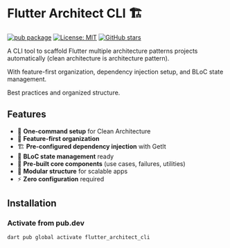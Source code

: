 # Flutter Architect CLI 🏗️


[![pub package](https://img.shields.io/pub/v/flutter_architect_cli.svg)](https://pub.dev/packages/flutter_architect_cli)
[![License: MIT](https://img.shields.io/badge/License-MIT-yellow.svg)](https://opensource.org/licenses/MIT)
[![GitHub stars](https://img.shields.io/github/stars/Nader15/flutter_architect_cli.svg?style=social)](https://github.com/Nader15/flutter_architect_cli/stargazers)



A CLI tool to scaffold Flutter multiple architecture patterns projects automatically (clean architecture is architecture pattern).

With feature-first organization, dependency injection setup, and BLoC state management.

Best practices and organized structure.

## Features

- 🚀 **One-command setup** for Clean Architecture
- 📁 **Feature-first organization**
- 🏗️ **Pre-configured dependency injection** with GetIt
- 🔄 **BLoC state management** ready
- 📝 **Pre-built core components** (use cases, failures, utilities)
- 🎯 **Modular structure** for scalable apps
-  ⚡ **Zero configuration** required

## Installation

### Activate from pub.dev

```bash
dart pub global activate flutter_architect_cli